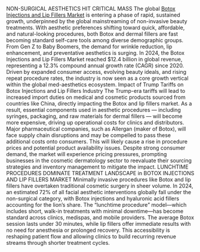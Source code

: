 NON-SURGICAL AESTHETICS HIT CRITICAL MASS
The global [Botox Injections and Lip Fillers Market]([url](https://datavagyanik.com/reports/global-micronized-pe-wax-market/)) is entering a phase of rapid, sustained growth, underpinned by the global mainstreaming of non-invasive beauty treatments. With aesthetic preferences shifting toward quick, affordable, and natural-looking procedures, both Botox and dermal fillers are fast becoming standard self-care tools among diverse demographic groups. From Gen Z to Baby Boomers, the demand for wrinkle reduction, lip enhancement, and preventative aesthetics is surging.
In 2024, the Botox Injections and Lip Fillers Market reached $12.4 billion in global revenue, representing a 12.3% compound annual growth rate (CAGR) since 2020. Driven by expanded consumer access, evolving beauty ideals, and rising repeat procedure rates, the industry is now seen as a core growth vertical within the global med-aesthetics ecosystem.
Impact of Trump Tariffs on Botox Injections and Lip Fillers Industry
The Trump-era tariffs will lead to increased import duties on medical and cosmetic products sourced from countries like China, directly impacting the Botox and lip fillers market. As a result, essential components used in aesthetic procedures — including syringes, packaging, and raw materials for dermal fillers — will become more expensive, driving up operational costs for clinics and distributors. Major pharmaceutical companies, such as Allergan (maker of Botox), will face supply chain disruptions and may be compelled to pass these additional costs onto consumers. 
This will likely cause a rise in procedure prices and potential product availability issues. Despite strong consumer demand, the market will experience pricing pressures, prompting businesses in the cosmetic dermatology sector to reevaluate their sourcing strategies and inventory management to mitigate the impact.
LUNCHTIME PROCEDURES DOMINATE TREATMENT LANDSCAPE in BOTOX INJECTIONS AND LIP FILLERS MARKET
Minimally invasive procedures like Botox and lip fillers have overtaken traditional cosmetic surgery in sheer volume. In 2024, an estimated 72% of all facial aesthetic interventions globally fall under the non-surgical category, with Botox injections and hyaluronic acid fillers accounting for the lion’s share.
The “lunchtime procedure” model—which includes short, walk-in treatments with minimal downtime—has become standard across clinics, medispas, and mobile providers. The average Botox session lasts under 30 minutes, while lip fillers offer immediate results with no need for anesthesia or prolonged recovery. This accessibility is reshaping patient flow and allowing clinics to build recurring revenue streams through shorter treatment cycles.
